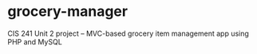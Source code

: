 # grocery-manager
CIS 241 Unit 2 project – MVC-based grocery item management app using PHP and MySQL
